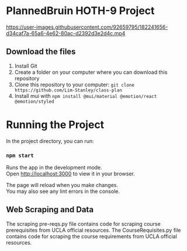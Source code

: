 # PlannedBruin HOTH-9 Project

https://user-images.githubusercontent.com/92659795/182241656-d34caf7a-65a6-4e62-80ac-d2392d3e2d4c.mp4


## Download the files

1. Install Git
2. Create a folder on your computer where you can download this repository
3. Clone this repository to your computer: `git clone https://github.com/Lim-Stanley/class-plan`
4. Install mui with `npm install @mui/material @emotion/react @emotion/styled`

# Running the Project

In the project directory, you can run:

### `npm start`

Runs the app in the development mode.\
Open [http://localhost:3000](http://localhost:3000) to view it in your browser.

The page will reload when you make changes.\
You may also see any lint errors in the console.

## Web Scraping and Data

The scraping pre-reqs.py file contains code for scraping course prerequisites from UCLA official resources.
The CourseRequisites.py file contains code for scraping the course requirements from UCLA official resources.
